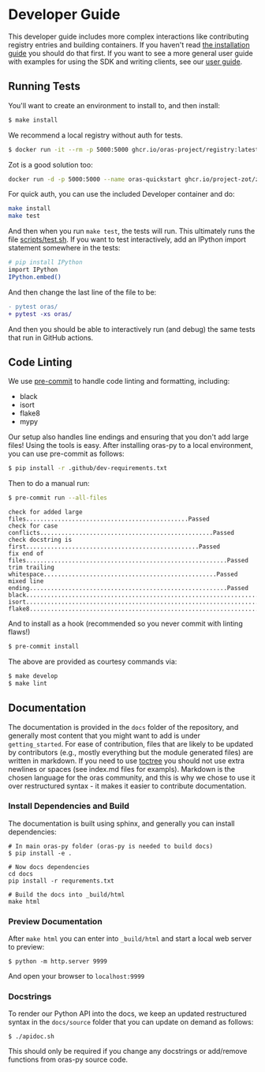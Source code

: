 # Developer Guide

This developer guide includes more complex interactions like
contributing registry entries and building containers. If you haven't
read [the installation guide](installation.md) you
should do that first. If you want to see a more general user guide with examples
for using the SDK and writing clients, see our [user guide](user-guide.md).

## Running Tests

You'll want to create an environment to install to, and then install:

```bash
$ make install
```

We recommend a local registry without auth for tests.

```bash
$ docker run -it --rm -p 5000:5000 ghcr.io/oras-project/registry:latest
```

Zot is a good solution too:

```bash
docker run -d -p 5000:5000 --name oras-quickstart ghcr.io/project-zot/zot-linux-amd64:latest
```

For quick auth, you can use the included Developer container and do:

```bash
make install
make test
```

And then when you run `make test`, the tests will run. This ultimately
runs the file [scripts/test.sh](https://github.com/oras-project/oras-py/blob/main/scripts/test.sh).
If you want to test interactively, add an IPython import statement somewhere in the tests:

```bash
# pip install IPython
import IPython
IPython.embed()
```

And then change the last line of the file to be:

```diff
- pytest oras/
+ pytest -xs oras/
```

And then you should be able to interactively run (and debug) the same tests
that run in GitHub actions.


## Code Linting

We use [pre-commit](https://pre-commit.com/) to handle code linting and formatting, including:

 - black
 - isort
 - flake8
 - mypy

Our setup also handles line endings and ensuring that you don't add large files!
Using the tools is easy. After installing oras-py to a local environment,
you can use pre-commit as follows:


```bash
$ pip install -r .github/dev-requirements.txt
```

Then to do a manual run:

```bash
$ pre-commit run --all-files
```
```console
check for added large files..............................................Passed
check for case conflicts.................................................Passed
check docstring is first.................................................Passed
fix end of files.........................................................Passed
trim trailing whitespace.................................................Passed
mixed line ending........................................................Passed
black....................................................................Passed
isort....................................................................Passed
flake8...................................................................Passed
```

And to install as a hook (recommended so you never commit with linting flaws!)

```bash
$ pre-commit install
```

The above are provided as courtesy commands via:

```bash
$ make develop
$ make lint
```

## Documentation

The documentation is provided in the `docs` folder of the repository,
and generally most content that you might want to add is under
`getting_started`. For ease of contribution, files that are likely to be
updated by contributors (e.g., mostly everything but the module generated files)
 are written in markdown. If you need to use [toctree](https://www.sphinx-doc.org/en/master/usage/restructuredtext/directives.html#table-of-contents) you should not use extra newlines or spaces (see index.md files for exampls).
Markdown is the chosen language for the oras community, and this is why we chose to
use it over restructured syntax - it makes it easier to contribute documentation.


### Install Dependencies and Build

The documentation is built using sphinx, and generally you can install
dependencies:

```console
# In main oras-py folder (oras-py is needed to build docs)
$ pip install -e .

# Now docs dependencies
cd docs
pip install -r requrements.txt

# Build the docs into _build/html
make html
```

### Preview Documentation

After `make html` you can enter into `_build/html` and start a local web
server to preview:

```console
$ python -m http.server 9999
```

And open your browser to `localhost:9999`

### Docstrings

To render our Python API into the docs, we keep an updated restructured
syntax in the `docs/source` folder that you can update on demand as
follows:

```console
$ ./apidoc.sh
```

This should only be required if you change any docstrings or add/remove
functions from oras-py source code.

